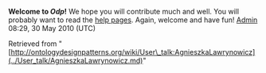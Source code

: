__Welcome to _Odp_!__ We hope you will contribute much and well. 
You will probably want to read the [help pages](http://ontologydesignpatterns.org/wiki/Help:Contents "Help:Contents"). Again, welcome and have fun! [Admin](../User/ValentinaPresutti.md "User:ValentinaPresutti") 08:29, 30 May 2010 (UTC)





Retrieved from "[http://ontologydesignpatterns.org/wiki/User\_talk:AgnieszkaLawrynowicz](../User_talk/AgnieszkaLawrynowicz.md)"